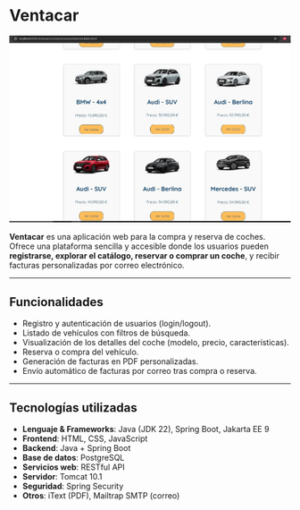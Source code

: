 # Ventacar

![Captura de pantalla](src/main/assets/Captura.JPG)

**Ventacar** es una aplicación web para la compra y reserva de coches.  
Ofrece una plataforma sencilla y accesible donde los usuarios pueden **registrarse, explorar el catálogo, reservar o comprar un coche**, y recibir facturas personalizadas por correo electrónico.

---

## Funcionalidades
- Registro y autenticación de usuarios (login/logout).
- Listado de vehículos con filtros de búsqueda.
- Visualización de los detalles del coche (modelo, precio, características).
- Reserva o compra del vehículo.
- Generación de facturas en PDF personalizadas.
- Envío automático de facturas por correo tras compra o reserva.

---

## Tecnologías utilizadas
- **Lenguaje & Frameworks**: Java (JDK 22), Spring Boot, Jakarta EE 9  
- **Frontend**: HTML, CSS, JavaScript  
- **Backend**: Java + Spring Boot  
- **Base de datos**: PostgreSQL  
- **Servicios web**: RESTful API  
- **Servidor**: Tomcat 10.1  
- **Seguridad**: Spring Security  
- **Otros**: iText (PDF), Mailtrap SMTP (correo)  




























